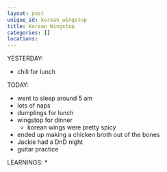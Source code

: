 ```yaml
---
layout: post
unique_id: korean_wingstop
title: Korean Wingstop
categories: []
locations: 
---
```


YESTERDAY:
* chili for lunch

TODAY:
* went to sleep around 5 am
* lots of naps
* dumplings for lunch
* wingstop for dinner
  * korean wings were pretty spicy
* ended up making a chicken broth out of the bones
* Jackie had a DnD night
* guitar practice

LEARNINGS:
* 
